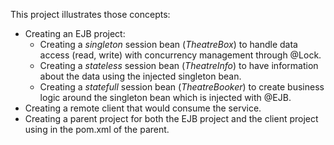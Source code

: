 This project illustrates those concepts:
  - Creating an EJB project:
    - Creating a _singleton_ session bean (*TheatreBox*) to handle data access (read, write) with concurrency management through @Lock.
    - Creating a _stateless_ session bean (*TheatreInfo*) to have information about the data using the injected singleton bean.
    - Creating a _statefull_ session bean (*TheatreBooker*) to create business logic around the singleton bean which is injected with @EJB.
  - Creating a remote client that would consume the service.
  - Creating a parent project for both the EJB project and the client project using <module></module> in the pom.xml of the parent.
